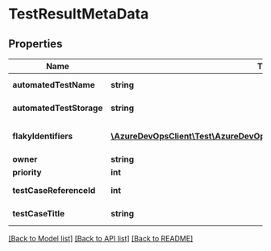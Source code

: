 # TestResultMetaData

## Properties
Name | Type | Description | Notes
------------ | ------------- | ------------- | -------------
**automatedTestName** | **string** | AutomatedTestName of test result. | [optional] 
**automatedTestStorage** | **string** | AutomatedTestStorage of test result. | [optional] 
**flakyIdentifiers** | [**\AzureDevOpsClient\Test\AzureDevOpsClient\Test\Model\TestFlakyIdentifier[]**](TestFlakyIdentifier.md) | List of Flaky Identifier for TestCaseReferenceId | [optional] 
**owner** | **string** | Owner of test result. | [optional] 
**priority** | **int** | Priority of test result. | [optional] 
**testCaseReferenceId** | **int** | ID of TestCaseReference. | [optional] 
**testCaseTitle** | **string** | TestCaseTitle of test result. | [optional] 

[[Back to Model list]](../README.md#documentation-for-models) [[Back to API list]](../README.md#documentation-for-api-endpoints) [[Back to README]](../README.md)


